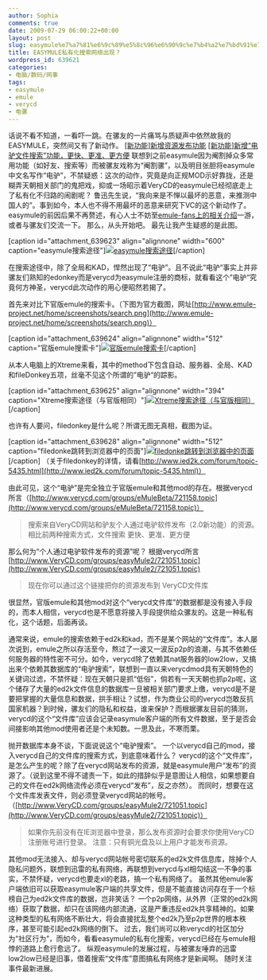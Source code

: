 ```yaml
---
author: Sophia
comments: true
date: 2009-07-29 06:00:22+00:00
layout: post
slug: easymule%e7%a7%81%e6%9c%89%e5%8c%96%e6%90%9c%e7%b4%a2%e7%bd%91%e7%bb%9c%e5%87%ba%e7%8e%b0%ef%bc%9f
title: EASYMULE私有化搜索网络出现？
wordpress_id: 639621
categories:
- 电脑/数码/网事
tags:
- easymule
- emule
- verycd
- 电骡
---
```


话说不看不知道，一看吓一跳。在骡友的一片痛骂与质疑声中依然故我的EASYMULE，突然间又有了新动作。
[[新功能]新增资源发布功能](http://www.VeryCD.com/groups/easyMule2/721051.topic)
[ [新功能]新增“电驴文件搜索”功能，更快、更准、更方便](http://www.verycd.com/groups/eMuleBeta/721158.topic)
联想到之前easymule因为阉割掉众多常用功能（如好友、搜索等）而被骡友戏称为“阉割骡”，以及明目张胆将easymule中文名写作“电驴”，不禁疑惑：这次的动作，究竟是向正规MOD示好靠拢，还是糊弄天朝相关部门的鬼把戏，抑或一场昭示着VeryCD的easymule已经彻底走上了私有化不归路的闹剧呢？
鲁迅先生说，“我向来是不惮以最坏的恶意，来推测中国人的”。事到如今，本人也不得不用最坏的恶意来研究下VC的这个新动作了。easymule的前因后果不再赘述，有心人士不妨至[emule-fans上的相关介绍](http://emule-fans.com/category/news/emule/verycd/)一游，或者与骡友们交流一下。
那么，从头开始吧。
最先让我产生疑惑的是此图。

[caption id="attachment_639623" align="alignnone" width="600" caption="easymule搜索途径"][![easymule搜索途径](http://archiheart.info/wp-content/uploads/2009/07/thumb.jpg)](http://archiheart.info/wp-content/uploads/2009/07/thumb.jpg)[/caption]

在搜索途径中，除了全局和KAD，悍然出现了“电驴”。且不说此“电驴“事实上并非骡友们熟知的edonkey而是verycd为easymule注册的商标，就看看这个”电驴“究竟何方神圣，verycd此次动作的用心便昭然若揭了。

首先来对比下官版emule的搜索卡。（下图为官方截图，网址[http://www.emule-project.net/home/screenshots/search.png](http://www.emule-project.net/home/screenshots/search.png)）

[caption id="attachment_639624" align="alignnone" width="512" caption="官版emule搜索卡"][![官版emule搜索卡](http://archiheart.info/wp-content/uploads/2009/07/search.png)](http://archiheart.info/wp-content/uploads/2009/07/search.png)[/caption]

从本人电脑上的Xtreme来看，其中的method下包含自动、服务器、全局、KAD和fileDonkey五项，丝毫不见这个所谓的”电驴“的踪影。

[caption id="attachment_639625" align="alignnone" width="394" caption="Xtreme搜索途径（与官版相同）"][![Xtreme搜索途径（与官版相同）](http://archiheart.info/wp-content/uploads/2009/07/searchmethod1.jpg)](http://archiheart.info/wp-content/uploads/2009/07/searchmethod1.jpg)[/caption]

也许有人要问，filedonkey是什么呢？所谓无图无真相，截图为证。

[caption id="attachment_639628" align="alignnone" width="512" caption="filedonke跳转到浏览器中的页面"][![filedonke跳转到浏览器中的页面](http://archiheart.info/wp-content/uploads/2009/07/searchdonkey1.jpg)](http://archiheart.info/wp-content/uploads/2009/07/searchdonkey1.jpg)[/caption]
（关于filedonkey的详情，请看[http://www.ied2k.com/forum/topic-5435.html](http://www.ied2k.com/forum/topic-5435.html)）

由此可见，这个“电驴”是完全独立于官版emule和其他mod的存在。根据verycd所言（[http://www.verycd.com/groups/eMuleBeta/721158.topic](http://www.verycd.com/groups/eMuleBeta/721158.topic)）


> 搜索来自VeryCD网站和驴友个人通过电驴软件发布（2.0新功能）的资源。相比前两种搜索方式，文件搜索 更快、更准、更方便


那么何为“个人通过电驴软件发布的资源”呢？
根据verycd所言[http://www.VeryCD.com/groups/easyMule2/721051.topic](http://www.VeryCD.com/groups/easyMule2/721051.topic)


> 现在你可以通过这个链接把你的资源发布到 VeryCD文件库


很显然，官版emule和其他mod对这个“verycd文件库”的数据都是没有接入手段的，而本人相信，verycd也是不愿意将接入手段提供给众骡友的。这是一种私有化，这个话题，后面再谈。
<!-- more -->
通常来说，emule的搜索依赖于ed2k和kad，而不是某个网站的“文件库”。本人屡次说到，emule之所以存活至今，熬过了一波又一波反p2p的浪潮，与其不依赖任何服务器的特性密不可分。如今，verycd除了依赖其nat服务器的low2low，又搞出来个依赖其数据库的“电驴搜索”，联想到一直以来verycdmod具有天朝特色的关键词过滤，不禁怀疑：现在天朝只是抓“低俗”，倘若有一天天朝也抓p2p呢，这个储存了大量的ed2k文件信息的数据库一旦被相关部门要求上缴，verycd是不是要把掌握的大量信息和数据，拱手相让？试想，作为商业公司的verycd岂敢反抗国家机器？到时候，骡友们的隐私和权益，谁来保护？而根据骡友目前的猜测，verycd的这个“文件库”应该会记录easymule客户端的所有文件数据，至于是否会间接影响其他mod使用者还是个未知数。一思及此，不寒而栗。

抛开数据库本身不谈，下面说说这个“电驴搜索”。
一个以verycd自己的mod，接入verycd自己的文件库的搜索方式，到底意味着什么？
verycd的这个“文件库”，是怎么产生的呢？除了在verycd网站发布的资源，就是easymule用户“发布”的资源了。（说到这里不得不谴责一下，如此的措辞似乎是意图让人相信，如果想要自己的文件在ed2k网络流传必须在verycd“发布”，反之亦然）。
而同时，想要在这个文件库发表文件，则必须登录verycd网站的帐号。（[http://www.VeryCD.com/groups/easyMule2/721051.topic](http://www.VeryCD.com/groups/easyMule2/721051.topic)）




> 如果你先前没有在IE浏览器中登录，那么发布资源时会要求你使用VeryCD注册账号进行登录。
注意：只有铜光盘及以上用户才能发布资源。



其他mod无法接入、却与verycd网站帐号密切联系的ed2k文件信息库，除掉个人隐私问题外，联想到迅雷的私有网络，再联想到verycd与xl相勾结这一不争的事实，不禁怀疑，verycd也要走xl的老路，搞一个私有网络了。
虽然其他emule客户端依旧可以获取easymule客户端的共享文件，但是不能直接访问存在于一个标榜自己为ed2k文件库的数据，岂非笑话？
一个p2p网络，从外界（正常的ed2k网络）获取了数据，却只在该网络内部流通，这是严重违反ed2k共享精神的。如果这种类型的私有网络不断壮大，将会直接扰乱整个ed2k乃至p2p世界的根本秩序，甚至可能引起ed2k网络的倒下。
过去，我们尚可以称verycd的社区加分为“社区行为”，而如今，看看easymule的私有化搜索，verycd已经在与emule相悖的道路上愈行愈远了。
纵观easymule的发展过程，与被骡友唾弃的迅雷low2low已经是旧事，借着搜索“文件库”意图搞私有网络才是新闻啊。
随时关注事件最新进展。
